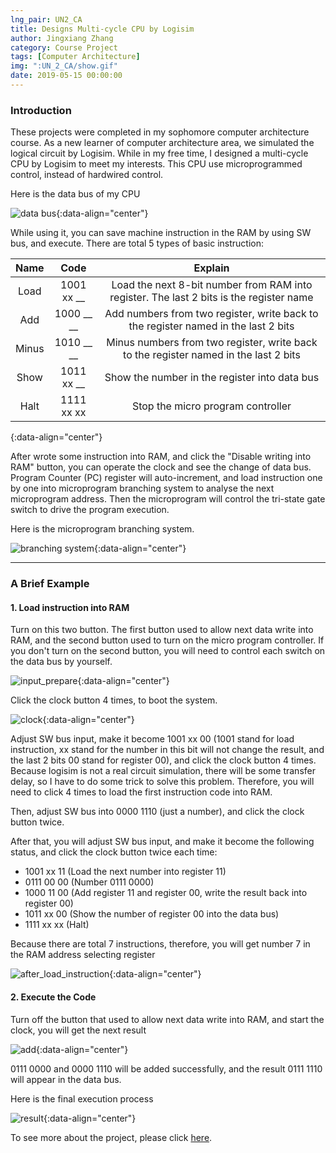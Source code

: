 ```yaml
---
lng_pair: UN2_CA
title: Designs Multi-cycle CPU by Logisim 
author: Jingxiang Zhang
category: Course Project
tags: [Computer Architecture]
img: ":UN_2_CA/show.gif"
date: 2019-05-15 00:00:00
---
```


### Introduction

These projects were completed in my sophomore computer architecture course. As a new learner of computer architecture area, we simulated the logical circuit by Logisim. While in my free time, I designed a multi-cycle CPU by Logisim to meet my interests. <!-- outline-start --> This CPU use microprogrammed control, instead of hardwired control. <!-- outline-end -->

Here is the data bus of my CPU

![data bus](:UN_2_CA/frontimg.png){:data-align="center"}


While using it, you can save machine instruction in the RAM by using SW bus, and execute. There are total 5 types of basic instruction:

| Name | Code | Explain |
| :-----------: | :-----------: | :-----------: |
| Load | 1001 xx __ | Load the next 8-bit number from RAM into register. The last 2 bits is the register name |	
| Add | 1000 __ __ | Add numbers from two register, write back to the register named in the last 2 bits |
| Minus | 1010 __ __ | Minus numbers from two register, write back to the register named in the last 2 bits |
| Show | 1011 xx __ | Show the number in the register into data bus |
| Halt | 1111 xx xx | Stop the micro program controller |	
{:data-align="center"}
		
After wrote some instruction into RAM, and click the "Disable writing into RAM" button, you can operate the clock and see the change of data bus. Program Counter (PC) register will auto-increment, and load instruction one by one into microprogram branching system to analyse the next microprogram address. Then the microprogram will control the tri-state gate switch to drive the program execution.

Here is the microprogram branching system.

![branching system](:UN_2_CA/branch.png){:data-align="center"}


***


### A Brief Example

#### 1. Load instruction into RAM

Turn on this two button. The first button used to allow next data write into RAM, and the second button used to turn on the micro program controller. If you don't turn on the second button, you will need to control each switch on the data bus by yourself.

![input_prepare](:UN_2_CA/input_prepare.png){:data-align="center"}

Click the clock button 4 times, to boot the system.

![clock](:UN_2_CA/clock.png){:data-align="center"}

Adjust SW bus input, make it become 1001 xx 00 (1001 stand for load instruction, xx stand for the number in this bit will not change the result, and the last 2 bits 00 stand for register 00), and click the clock button 4 times. Because logisim is not a real circuit simulation, there will be some transfer delay, so I have to do some trick to solve this problem. Therefore, you will need to click 4 times to load the first instruction code into RAM.

Then, adjust SW bus into 0000 1110 (just a number), and click the clock button twice.

After that, you will adjust SW bus input, and make it become the following status, and click the clock button twice each time:
- 1001 xx 11 (Load the next number into register 11)
- 0111 00 00 (Number 0111 0000)
- 1000 11 00 (Add register 11 and register 00, write the result back into register 00)
- 1011 xx 00 (Show the number of register 00 into the data bus)
- 1111 xx xx (Halt)

Because there are total 7 instructions, therefore, you will get number 7 in the RAM address selecting register

![after_load_instruction](:UN_2_CA/after_load_instruction.png){:data-align="center"}


#### 2. Execute the Code

Turn off the button that used to allow next data write into RAM, and start the clock, you will get the next result

![add](:UN_2_CA/add.png){:data-align="center"}

0111 0000 and 0000 1110 will be added successfully, and the result 0111 1110 will appear in the data bus.

Here is the final execution process

![result](:UN_2_CA/show.gif){:data-align="center"}

To see more about the project, please click [here](https://github.com/Jingxiang-Zhang/Logisim_CPU).
